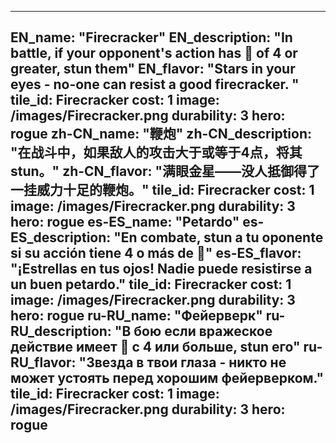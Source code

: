 ---

EN_name: "Firecracker"
EN_description: "In battle, if your opponent's action has 🔸 of 4 or greater, stun them"
EN_flavor: "Stars in your eyes - no-one can resist a good firecracker. "
tile_id: Firecracker
cost: 1
image: /images/Firecracker.png
durability: 3
hero: rogue
zh-CN_name: "鞭炮"
zh-CN_description: "在战斗中，如果敌人的攻击大于或等于4点，将其stun。"
zh-CN_flavor: "满眼金星——没人抵御得了一挂威力十足的鞭炮。"
tile_id: Firecracker
cost: 1
image: /images/Firecracker.png
durability: 3
hero: rogue
es-ES_name: "Petardo"
es-ES_description: "En combate, stun a tu oponente si su acción tiene 4 o más de 🔸"
es-ES_flavor: "¡Estrellas en tus ojos! Nadie puede resistirse a un buen petardo."
tile_id: Firecracker
cost: 1
image: /images/Firecracker.png
durability: 3
hero: rogue
ru-RU_name: "Фейерверк"
ru-RU_description: "В бою если вражеское действие имеет 🔸 с 4 или больше, stun его"
ru-RU_flavor: "Звезда в твои глаза - никто не может устоять перед хорошим фейерверком."
tile_id: Firecracker
cost: 1
image: /images/Firecracker.png
durability: 3
hero: rogue
---